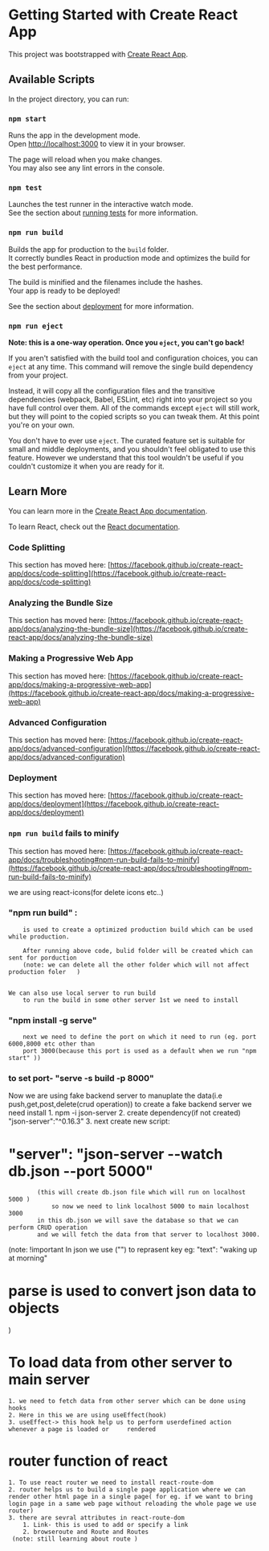 # Getting Started with Create React App

This project was bootstrapped with [Create React App](https://github.com/facebook/create-react-app).

## Available Scripts

In the project directory, you can run:

### `npm start`

Runs the app in the development mode.\
Open [http://localhost:3000](http://localhost:3000) to view it in your browser.

The page will reload when you make changes.\
You may also see any lint errors in the console.

### `npm test`

Launches the test runner in the interactive watch mode.\
See the section about [running tests](https://facebook.github.io/create-react-app/docs/running-tests) for more information.

### `npm run build`

Builds the app for production to the `build` folder.\
It correctly bundles React in production mode and optimizes the build for the best performance.

The build is minified and the filenames include the hashes.\
Your app is ready to be deployed!

See the section about [deployment](https://facebook.github.io/create-react-app/docs/deployment) for more information.

### `npm run eject`

**Note: this is a one-way operation. Once you `eject`, you can't go back!**

If you aren't satisfied with the build tool and configuration choices, you can `eject` at any time. This command will remove the single build dependency from your project.

Instead, it will copy all the configuration files and the transitive dependencies (webpack, Babel, ESLint, etc) right into your project so you have full control over them. All of the commands except `eject` will still work, but they will point to the copied scripts so you can tweak them. At this point you're on your own.

You don't have to ever use `eject`. The curated feature set is suitable for small and middle deployments, and you shouldn't feel obligated to use this feature. However we understand that this tool wouldn't be useful if you couldn't customize it when you are ready for it.

## Learn More

You can learn more in the [Create React App documentation](https://facebook.github.io/create-react-app/docs/getting-started).

To learn React, check out the [React documentation](https://reactjs.org/).

### Code Splitting

This section has moved here: [https://facebook.github.io/create-react-app/docs/code-splitting](https://facebook.github.io/create-react-app/docs/code-splitting)

### Analyzing the Bundle Size

This section has moved here: [https://facebook.github.io/create-react-app/docs/analyzing-the-bundle-size](https://facebook.github.io/create-react-app/docs/analyzing-the-bundle-size)

### Making a Progressive Web App

This section has moved here: [https://facebook.github.io/create-react-app/docs/making-a-progressive-web-app](https://facebook.github.io/create-react-app/docs/making-a-progressive-web-app)

### Advanced Configuration

This section has moved here: [https://facebook.github.io/create-react-app/docs/advanced-configuration](https://facebook.github.io/create-react-app/docs/advanced-configuration)

### Deployment

This section has moved here: [https://facebook.github.io/create-react-app/docs/deployment](https://facebook.github.io/create-react-app/docs/deployment)

### `npm run build` fails to minify

This section has moved here: [https://facebook.github.io/create-react-app/docs/troubleshooting#npm-run-build-fails-to-minify](https://facebook.github.io/create-react-app/docs/troubleshooting#npm-run-build-fails-to-minify)


we are using react-icons(for delete icons etc..)


### "npm run build" :
        is used to create a optimized production build which can be used while production.

        After running above code, bulid folder will be created which can sent for porduction
        (note: we can delete all the other folder which will not affect production foler   ) 


    We can also use local server to run build
        to run the build in some other server 1st we need to install 
### "npm install -g serve" 
        next we need to define the port on which it need to run (eg. port 6000,8000 etc other than 
        port 3000(because this port is used as a default when we run "npm start" ))
### to set port- "serve -s build -p 8000"



Now we are using fake backend server to manuplate the data(i.e push,get,post,delete(crud operation))
to create a fake backend server we need install
            1. npm -i json-server
            2. create dependency(if not created) "json-server":"^0.16.3"
            3. next create new script: 
#           "server": "json-server --watch db.json --port 5000"
            (this will create db.json file which will run on localhost 5000 )
                so now we need to link localhost 5000 to main localhost 3000
            in this db.json we will save the database so that we can perform CRUD operation
            and we will fetch the data from that server to localhost 3000.

(note: !important
    In json we use ("") to reprasent  key eg: "text": "waking up at morning"
 # parse is used to convert json data to objects
 )
 
 # To load data from other server to main server
    1. we need to fetch data from other server which can be done using hooks
    2. Here in this we are using useEffect(hook)
    3. useEffect-> this hook help us to perform userdefined action whenever a page is loaded or     rendered 

# router function of react
    1. To use react router we need to install react-route-dom
    2. router helps us to build a single page application where we can render other html page in a single page( for eg. if we want to bring login page in a same web page without reloading the whole page we use router)
    3. there are sevral attributes in react-route-dom
        1. Link- this is used to add or specify a link
        2. browseroute and Route and Routes
     (note: still learning about route )